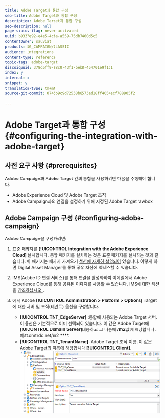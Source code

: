 ```yaml
---
title: Adobe Target과 통합 구성
seo-title: Adobe Target과 통합 구성
description: Adobe Target과 통합 구성
seo-description: null
page-status-flag: never-activated
uuid: b9337e92-e4e5-4cba-a559-75db7460d5c5
contentOwner: sauviat
products: SG_CAMPAIGN/CLASSIC
audience: integrations
content-type: reference
topic-tags: adobe-target
discoiquuid: 378d5ff9-88c0-43f1-beb8-454701e9f1d1
index: y
internal: n
snippet: y
translation-type: tm+mt
source-git-commit: 0745b9c9d72538b8573ad18ff4054ecf788905f2

---
```



# Adobe Target과 통합 구성{#configuring-the-integration-with-adobe-target}

## 사전 요구 사항 {#prerequisites}

Adobe Campaign과 Adobe Target 간의 통합을 사용하려면 다음을 수행해야 합니다.

* Adobe Experience Cloud 및 Adobe Target 조직
* Adobe Campaign과의 연결을 설정하기 위해 지정된 Adobe Target rawbox

## Adobe Campaign 구성 {#configuring-adobe-campaign}

Adobe Campaign을 구성하려면:

1. 표준 패키지를 **[!UICONTROL Integration with the Adobe Experience Cloud]** 설치합니다. 통합 패키지를 설치하는 것은 표준 패키지를 설치하는 것과 같습니다. 이 패키지는 패키지 가져오기 [섹션에 자세히 설명되어](../../platform/using/working-with-data-packages.md#importing-packages) 있습니다. 이렇게 하면 Digital Asset Manager를 통해 공유 자산에 액세스할 수 있습니다.
1. IMS(Adobe ID 연결 서비스)를 통해 연결을 활성화하여 이메일에서 Adobe Experience Cloud를 통해 공유된 이미지를 사용할 수 있습니다. IMS에 대한 섹션을 [참조하십시오.](../../integrations/using/about-adobe-id.md).
1. 에서 Adobe **[!UICONTROL Administration > Platform > Options]** Target에 대한 서버 및 조직(테넌트) 옵션을 구성합니다.

   * **[!UICONTROL TNT_EdgeServer]** :통합에 사용되는 Adobe Target 서버. 이 옵션은 기본적으로 이미 선택되어 있습니다. 이 값은 Adobe Target에 **[!UICONTROL Domain Server]**&#x200B;대응하고 그 다음에 **/m2**&#x200B;값에 해당합니다. 예:tt.omtrdc.net/m2 ****.
   * **[!UICONTROL TNT_TenantName]** :Adobe Target 조직 이름. 이 값은 Adobe Target의 이름에 해당합니다 **[!UICONTROL Client]**.
   ![](assets/tar_options.png)

